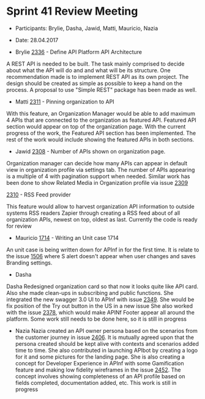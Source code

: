 # Sprint 41 Review Meeting
* Participants: Brylie, Dasha, Jawid, Matti, Mauricio, Nazia
* Date: 28.04.2017

* Brylie
[2336](https://github.com/apinf/platform/issues/2336) - Define API Platform API Architecture

A REST API is needed to be built. The task mainly comprised to decide about what the API will do and and what will be its structure. One recommendation made is to implement REST API as its own project. The design should be created as simple as possible to keep a hand on the process. A proposal to use "Simple REST" package has been made as well.


* Matti 
[2311]() - Pinning organization to API

With this feature, an Organization Manager would be able to add maximum 4 APIs that are connected to the organization as featured API.
Featured API section would appear on top of the organization page.
With the current progress of the work, the Featured API section has been implemented.
The rest of the work would include showing the featured APIs in both sections.


* Jawid
[2308](https://github.com/apinf/platform/issues/2308) - Number of APIs shown on organization page.

Organization manager can decide how many APIs can appear in default view in organization profile via settings tab. The number of APIs appearing is a multiple of 4 with pagination support when needed. Similar work has been done to show Related Media in Organization profile via issue [2309](https://github.com/apinf/platform/issues/2309)

[2310]() - RSS Feed provider

This feature would allow to harvest organization API information to outside systems RSS readers Zapier through creating a RSS feed about of all organization APIs, newest on top, oldest as last. Currently the code is ready for review


* Mauricio
[1714]() - Writing an Unit case 1714

An unit case is being written down for APInf in for the first time. It is relate to the issue [1506](https://github.com/apinf/platform/issues/1506) where S alert doesn't appear when user changes and saves Branding settings.

* Dasha

Dasha Redesigned organization card so that now it looks quite like API card.
Also she made clean-ups in subscribing and public functions.
She integrated the new swagger 3.0 UI to APInf with issue [2349](https://github.com/apinf/platform/issues/2349). She would be fix position of the Try out button in the US in a new issue
She also worked with the issue [2378](https://github.com/apinf/platform/issues/2378), which would make APINf Footer appear all around the platform. Some work still needs to be done here, so it is still in progress

* Nazia
Nazia created an API owner persona based on the scenarios from the customer journey in issue [2406](https://github.com/apinf/platform/issues/2406). It is mutually agreed upon that the persona created should be kept alive with contexts and scenarios added time to time.
She also contributed in launching APIbot by creating a logo for it and some pictures for the landing page.
She is also creating a concept for Developer Experience in APInf with some Gamification feature and making low fidelity wireframes in the issue [2452](https://github.com/apinf/platform/issues/2452). The concept involves showing completeness of an API profile based on fields completed, documentation added, etc. This work is still in progress
